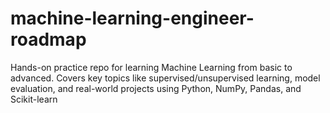# machine-learning-engineer-roadmap
Hands-on practice repo for learning Machine Learning from basic to advanced. Covers key topics like supervised/unsupervised learning, model evaluation, and real-world projects using Python, NumPy, Pandas, and Scikit-learn
